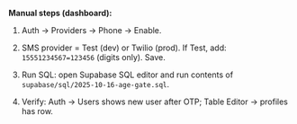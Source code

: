 **Manual steps (dashboard):**

1. Auth → Providers → Phone → Enable.

2. SMS provider = Test (dev) or Twilio (prod). If Test, add: `15551234567=123456` (digits only). Save.

3. Run SQL: open Supabase SQL editor and run contents of `supabase/sql/2025-10-16-age-gate.sql`.

4. Verify: Auth → Users shows new user after OTP; Table Editor → profiles has row.
